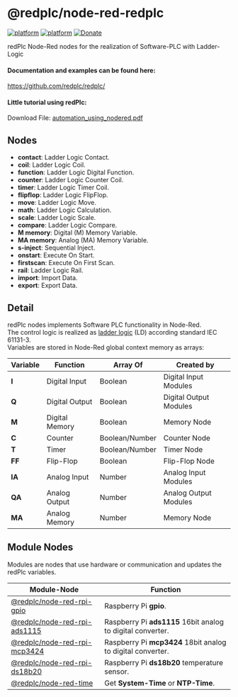 # @redplc/node-red-redplc

[![platform](https://img.shields.io/badge/platform-Node--RED-red)](https://nodered.org)
[![platform](https://img.shields.io/badge/platform-redPlc-ffa500)](https://flows.nodered.org/node/@redplc/node-red-redplc/)
[![Donate](https://img.shields.io/badge/Donate-PayPal-green.svg)](https://www.paypal.com/cgi-bin/webscr?cmd=_s-xclick&hosted_button_id=ZDRCZBQFWV3A6)

redPlc Node-Red nodes for the realization of Software-PLC with Ladder-Logic

#### Documentation and examples can be found here:
https://github.com/redplc/redplc/

#### Little tutorial using redPlc:
Download File:
[automation_using_nodered.pdf](https://github.com/redplc/redplc/raw/main/automation_using_nodered.pdf)


## Nodes
- **contact**: Ladder Logic Contact.
- **coil**: Ladder Logic Coil.
- **function**: Ladder Logic Digital Function.
- **counter**: Ladder Logic Counter Coil.
- **timer**: Ladder Logic Timer Coil.
- **flipflop**: Ladder Logic FlipFlop.
- **move**: Ladder Logic Move.
- **math**: Ladder Logic Calculation.
- **scale**: Ladder Logic Scale.
- **compare**: Ladder Logic Compare.
- **M memory**: Digital (M) Memory Variable.
- **MA memory**: Analog (MA) Memory Variable.
- **s-inject**: Sequential Inject.
- **onstart**: Execute On Start.
- **firstscan**: Execute On First Scan.
- **rail**: Ladder Logic Rail.
- **import**: Import Data.
- **export**: Export Data.


## Detail

redPlc nodes implements Software PLC functionality in Node-Red.<br>
The control logic is realized as [ladder logic](https://en.wikipedia.org/wiki/Ladder_logic) (LD) according standard IEC 61131-3.<br>
Variables are stored in Node-Red global context memory as arrays:

|Variable|Function|Array Of|Created by|
|---|---|---|---|
|**I**|Digital Input|Boolean|Digital Input Modules|
|**Q**|Digital Output|Boolean|Digital Output Modules|
|**M**|Digital Memory|Boolean|Memory Node|
|**C**|Counter|Boolean/Number|Counter Node|
|**T**|Timer|Boolean/Number|Timer Node|
|**FF**|Flip-Flop|Boolean|Flip-Flop Node|
|**IA**|Analog Input|Number|Analog Input Modules|
|**QA**|Analog Output|Number|Analog Output Modules|
|**MA**|Analog Memory|Number|Memory Node|

## Module Nodes
Modules are nodes that use hardware or communication and updates the redPlc variables.<br>

|Module-Node|Function|
|---|---|
|[@redplc/node-red-rpi-gpio](https://www.npmjs.com/package/@redplc/node-red-rpi-gpio)|Raspberry Pi **gpio**.|
|[@redplc/node-red-rpi-ads1115](https://www.npmjs.com/package/@redplc/node-red-rpi-ads1115)|Raspberry Pi **ads1115** 16bit analog to digital converter.|
|[@redplc/node-red-rpi-mcp3424](https://www.npmjs.com/package/@redplc/node-red-rpi-mcp3424)|Raspberry Pi **mcp3424** 18bit analog to digital converter.|
|[@redplc/node-red-rpi-ds18b20](https://www.npmjs.com/package/@redplc/node-red-rpi-ds18b20) |Raspberry Pi **ds18b20** temperature sensor.|
|[@redplc/node-red-time](https://www.npmjs.com/package/@redplc/node-red-time)| Get **System-Time** or **NTP-Time**.|
